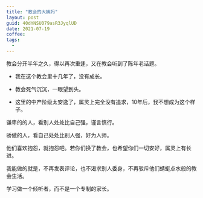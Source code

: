 ```yaml
---
title: "教会的大姨妈"
layout: post
guid: 40dYNSU079asR3JyqlUD
date: 2021-07-19
coffee:
tags:
  -
---
```


教会分开半年之久，得以再次重逢，又在教会听到了陈年老话题。

- 我在这个教会里十几年了，没有成长。

- 教会死气沉沉，一眼望到头。

- 这里的中产阶级太安逸了，属灵上完全没有追求，10年后，我不想成为这个样子。


谦卑的的人，看别人处处比自己强，谨言慎行。

骄傲的人，看自己处处比别人强，好为人师。


他们喜欢抱怨，就抱怨吧。若你们换了教会，也希望你们一切安好，属灵上有长进。

我能做的就是，不再发表评论，也不渴求别人委身，不再驳斥他们蜻蜓点水般的教会生活。

学习做一个倾听者，而不是一个专制的家长。

